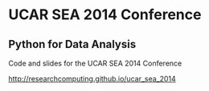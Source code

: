 UCAR SEA 2014 Conference
=============

## Python for Data Analysis

Code and slides for the UCAR SEA 2014 Conference

http://researchcomputing.github.io/ucar_sea_2014
